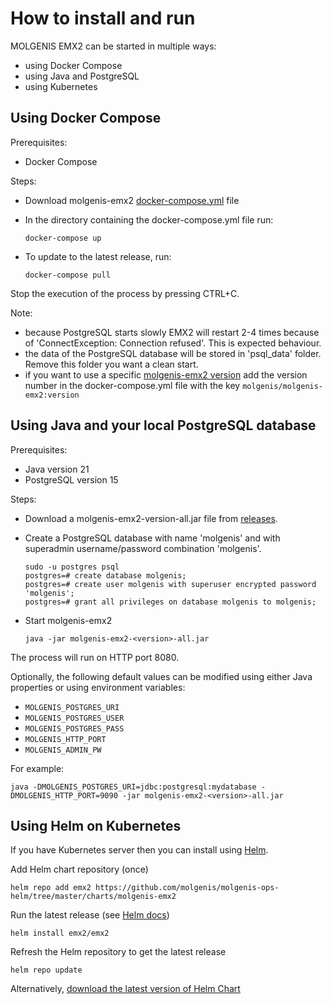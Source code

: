 # How to install and run

MOLGENIS EMX2 can be started in multiple ways:
* using Docker Compose
* using Java and PostgreSQL
* using Kubernetes

## Using Docker Compose

Prerequisites:
* Docker Compose

Steps:
* Download
  molgenis-emx2 <a href="https://raw.githubusercontent.com/mswertz/molgenis-emx2/master/docker-compose.yml" download>
  docker-compose.yml</a> file
* In the directory containing the docker-compose.yml file run: 

  `docker-compose up`

* To update to the latest release, run:

  `docker-compose pull`


Stop the execution of the process by pressing CTRL+C.

Note:
* because PostgreSQL starts slowly EMX2 will restart 2-4 times because of 'ConnectException: Connection refused'. This is
  expected behaviour.
* the data of the PostgreSQL database will be stored in 'psql_data' folder. Remove this folder you want a clean start.
* if you want to use a specific [molgenis-emx2 version](https://hub.docker.com/repository/registry-1.docker.io/mswertz/emx2/tags?page=1)
  add the version number in the docker-compose.yml file with the key `molgenis/molgenis-emx2:version`

## Using Java and your local PostgreSQL database

Prerequisites:
* Java version 21
* PostgreSQL version 15

Steps:
* Download a molgenis-emx2-version-all.jar file from [releases](https://github.com/molgenis/molgenis-emx2/releases).
* Create a PostgreSQL database with name 'molgenis' and with superadmin username/password combination 'molgenis'. 
    ```console
    sudo -u postgres psql
    postgres=# create database molgenis;
    postgres=# create user molgenis with superuser encrypted password 'molgenis';
    postgres=# grant all privileges on database molgenis to molgenis;
    ```
* Start molgenis-emx2
    
  `java -jar molgenis-emx2-<version>-all.jar`

The process will run on HTTP port 8080.

Optionally, the following default values can be modified using either Java properties or using environment variables:
* `MOLGENIS_POSTGRES_URI`
* `MOLGENIS_POSTGRES_USER`
* `MOLGENIS_POSTGRES_PASS`
* `MOLGENIS_HTTP_PORT`
* `MOLGENIS_ADMIN_PW`

For example:

```console
java -DMOLGENIS_POSTGRES_URI=jdbc:postgresql:mydatabase -DMOLGENIS_HTTP_PORT=9090 -jar molgenis-emx2-<version>-all.jar
```

## Using Helm on Kubernetes

If you have Kubernetes server then you can install using [Helm](https://helm.sh/docs/).

Add Helm chart repository (once)

```console
helm repo add emx2 https://github.com/molgenis/molgenis-ops-helm/tree/master/charts/molgenis-emx2
```

Run the latest release (see [Helm docs](https://helm.sh/docs/intro/using_helm/))

```console
helm install emx2/emx2
```

Refresh the Helm repository to get the latest release

```console
helm repo update
```

Alternatively, [download the latest version of Helm Chart](https://github.com/mswertz/molgenis-emx2/tree/master/docs/helm-charts)
